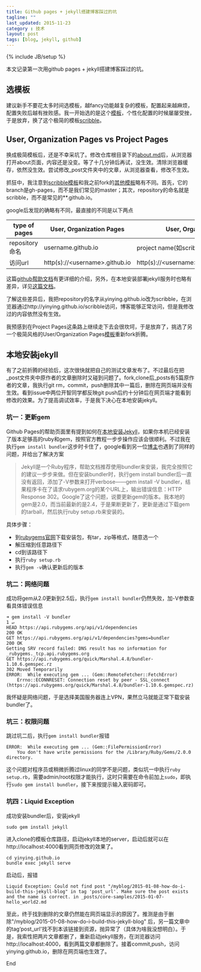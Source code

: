 ```yaml
---
title: Github pages + jekyll搭建博客踩过的坑
tagline: ""
last_updated: 2015-11-23
category : 技术
layout: post
tags: [blog, jekyll, github]
---
```

{% include JB/setup %}

本文记录第一次用github pages + jekyll搭建博客踩过的坑。

<!-- more -->

## 选模板

建议新手不要花太多时间选模板，越fancy功能越复杂的模板，配置起来越麻烦，配置失败后越有挫败感。我一开始选的是这个[模板](http://painterlin.com/)，个性化配置的时候屡屡受挫，于是放弃，换了这个极简的模板[scribble](http://scribble.muan.co/)。

## User, Organization Pages vs  Project Pages

换成极简模板后，还是不幸采坑了。修改仓库根目录下的[about.md](https://github.com/Yinying/scribble/blob/gh-pages/about.md)后，从浏览器打开about页面，内容还是没变。等了十几分钟后再试，没生效。清除浏览器缓存，依然没生效。尝试修改_post文件夹中的文章，从浏览器查看，修改不生效。

抓狂中，我注意到[scribble模板](https://github.com/Yinying/scribble)和我之前fork的[其他模板](https://github.com/Yinying/Yinying.github.io)略有不同。首先，它的branch是gh-pages，而不是我们常见的master；其次，repository的命名就是scribble，而不是常见的**.github.io。

google后发现的确略有不同，最直接的不同是以下两点

type of pages | User, Organization Pages | User, Organization Pages
------------ | ------------- | ------------
repository命名 |username.github.io   | project name(如scribble)
访问url | http(s)://\<username>.github.io  | http(s)://\<username>.github.io/\<projectname>

这篇[github帮助文档](https://help.github.com/articles/user-organization-and-project-pages/)有更详细的介绍，另外，在本地安装部署jekyll服务时也略有差异，详见[这篇文档](https://help.github.com/articles/using-jekyll-with-pages/)。

了解这些差异后，我把repository的名字从yinying.github.io改为scribble，在浏览器通过http://yinying.github.io/scribble访问，博客能够正常访问，但是我修改过的内容依然没有生效。

我预感到在Project Pages这条路上继续走下去会很坎坷，于是放弃了，挑选了另一个极简风格的User/Organization Pages[模板](http://www.thomaszhao.cn/2015/01/08/how-do-i-build-this-jekyll-blog/)重新fork折腾。


## 本地安装jekyll

有了之前折腾的经验后，这次很快就把自己的测试文章发布了。不过最后在把_post文件夹中原作者的文章删除时又碰到问题了。fork,clone后_posts有5篇原作者的文章，我执行git rm，commit，push删除其中一篇后，删除在网页端并没有生效。看到issue中两位开智同学都反映git push后约十分钟后在网页端才能看到修改的效果。为了提高调试效率，于是我下决心在本地安装jekyll。

### 坑一：更新gem
Github Pages的帮助页面里有提到如何在[本地安装Jekyll](https://help.github.com/articles/using-jekyll-with-pages/)，如果你本机已经安装了版本足够高的ruby和gem，按照官方教程一步步操作应该会很顺利。不过我在执行`gem install bundler`这步时卡住了，google看到另一位[博主](http://mark311.github.io/jekyll/update/2014/10/12/using-github-pages.html)也遇到了同样的问题，并给出了解决方案

>Jekyll是一个Ruby程序，帮助文档推荐使用bundler来安装，我完全按照它的建议一步步来做。但在安装bundler时，执行gem install bundler后一直没有返回，添加了-V参数来打开verbose——gem install -V bundler，结果程序卡在了请求rubygem.org的某个URL上，输出错误信息：HTTP Response 302。Google了这个问题，说要更新gem的版本。我本地的gem是2.0，而当前最新的是2.4，于是果断更新了，更新是通过下载gem的tarball，然后执行ruby setup.rb来安装的。

具体步骤：

* 到[rubygems官网](ttps://rubygems.org/pages/download)下载安装包，有tar，zip等格式，随意选一个
* 解压缩到任意路径下
* cd到该路径下
* 执行`ruby setup.rb`
* 执行`gem -v`确认更新后的版本

### 坑二：网络问题

成功将gem从2.0更新到2.5后，执行`gem install bundler`仍然失败，加-V参数查看具体错误信息

```
➜ gem install -V bundler                                                                                                                                                                                                                1 ↵
HEAD https://api.rubygems.org/api/v1/dependencies
200 OK
GET https://api.rubygems.org/api/v1/dependencies?gems=bundler
200 OK
Getting SRV record failed: DNS result has no information for _rubygems._tcp.api.rubygems.org
GET https://api.rubygems.org/quick/Marshal.4.8/bundler-1.10.6.gemspec.rz
302 Moved Temporarily
ERROR:  While executing gem ... (Gem::RemoteFetcher::FetchError)
    Errno::ECONNRESET: Connection reset by peer - SSL_connect (https://api.rubygems.org/quick/Marshal.4.8/bundler-1.10.6.gemspec.rz)
``` 

我怀疑是网络问题，于是选择美国服务器连上VPN，果然立马就能正常下载安装bundler了。

### 坑三：权限问题

跳过坑二后，执行`gem install bundler`报错

```
ERROR:  While executing gem ... (Gem::FilePermissionError)
    You don't have write permissions for the /Library/Ruby/Gems/2.0.0 directory.
```
这个问题对程序员或稍微折腾过linux的同学不是问题，类似坑一中执行`ruby setup.rb`，需要admin/root权限才能执行，这时只需要在命令前加上`sudo`，即执行`sudo gem install bundler`，接下来按提示输入密码即可。

### 坑四：Liquid Exception

成功安装bundler后，安装jekyll

```
sudo gem install jekyll
```
进入clone的模板仓库路径，启动jekyll本地的server，启动后就可以在http://localhost:4000看到网页修改的效果了。

```
cd yinying.github.io
bundle exec jekyll serve
```

启动后，报错

`
 Liquid Exception: Could not find post "/myblog/2015-01-08-how-do-i-build-this-jekyll-blog" in tag 'post_url'. Make sure the post exists and the name is correct. in _posts/core-samples/2015-01-07-hello_world2.md
`



至此，终于找到删除的文章仍然能在网页端显示的原因了。推测是由于删除"/myblog/2015-01-08-how-do-i-build-this-jekyll-blog" 后，另一篇文章中的tag‘post_url'找不到本该链接到资源，抛异常了（具体为啥我没想明白）。于是，我索性把两片文章都删了，重新启动jekyll服务，在浏览器访问http://localhost:4000，看到两篇文章都删除了。接着commit,push，访问yinying.github.io，删除在网页端也生效了。
  
  
  End





